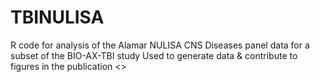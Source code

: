 # TBINULISA

R code for analysis of the Alamar NULISA CNS Diseases panel data for a subset of the BIO-AX-TBI study
Used to generate data & contribute to figures in the publication <<DOI>>


